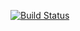 [![Build Status](https://travis-ci.org/fontdirectory/cookie.svg?branch=master)](https://travis-ci.org/fontdirectory/cookie)

